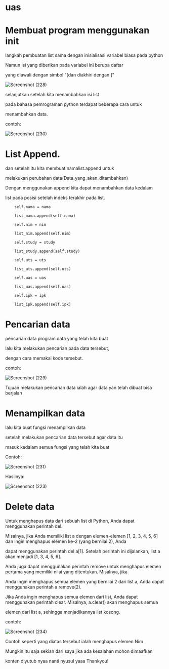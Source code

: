 # uas

# Membuat program menggunakan __init__

langkah pembuatan list sama  dengan inisialisasi variabel biasa pada python

Namun isi yang diberikan pada variabel ini berupa daftar

yang diawali dengan simbol "[dan diakhiri dengan ]"

![Screenshot (228)](https://user-images.githubusercontent.com/115479895/210265634-c5d392b7-03d3-4c67-a6b5-1005916d4dab.png)

selanjutkan setelah kita menambahkan isi list

pada bahasa pemrograman python terdapat beberapa cara untuk

menambahkan data.

contoh:

![Screenshot (230)](https://user-images.githubusercontent.com/115479895/210266229-d3be9703-2127-458f-87bb-8bc6329c7163.png)


# List Append.

dan setelah itu kita membuat namalist.append untuk

melakukan perubahan data(Data_yang_akan_ditambahkan)

Dengan menggunakan append kita dapat menambahkan data kedalam

list pada posisi setelah indeks terakhir  pada list.

        self.nama = nama

        list_nama.append(self.nama)
        
        self.nim = nim
        
        list_nim.append(self.nim)
        
        self.study = study
        
        list_study.append(self.study)
        
        self.uts = uts
        
        list_uts.append(self.uts)
        
        self.uas = uas
        
        list_uas.append(self.uas)
        
        self.ipk = ipk
        
        list_ipk.append(self.ipk)
        
 # Pencarian data
 
 pencarian data program data yang telah kita buat
 
 lalu kita melakukan pencarian pada data tersebut,
 
 dengan cara memakai kode tersebut. 
 
 contoh:
 
 ![Screenshot (229)](https://user-images.githubusercontent.com/115479895/210267210-8d0ca358-4610-4150-bc1e-0faeeaee2432.png)

Tujuan melakukan pencarian data ialah agar data yan telah dibuat bisa berjalan

# Menampilkan data

lalu kita buat fungsi menampilkan data

setelah melakukan pencarian data tersebut agar data itu

masuk kedalam semua fungsi yang telah kita buat

Contoh:

![Screenshot (231)](https://user-images.githubusercontent.com/115479895/210267828-18a4c920-f989-4cdc-a784-4afd1d39e014.png)

Hasilnya:

![Screenshot (223)](https://user-images.githubusercontent.com/115479895/210267943-f1799de0-952a-4837-a998-379074f1e91b.png)

# Delete data

Untuk menghapus data dari sebuah list di Python, Anda dapat menggunakan perintah del.

Misalnya, jika Anda memiliki list a dengan elemen-elemen [1, 2, 3, 4, 5, 6] dan ingin menghapus elemen ke-2 (yang bernilai 2), Anda

dapat menggunakan perintah del a[1]. Setelah perintah ini dijalankan, list a akan menjadi [1, 3, 4, 5, 6].

Anda juga dapat menggunakan perintah remove untuk menghapus elemen pertama yang memiliki nilai yang ditentukan. Misalnya, jika 

Anda ingin menghapus semua elemen yang bernilai 2 dari list a, Anda dapat menggunakan perintah a.remove(2).

Jika Anda ingin menghapus semua elemen dari list, Anda dapat menggunakan perintah clear. Misalnya, a.clear() akan menghapus semua 

elemen dari list a, sehingga menjadikannya list kosong.

contoh:

![Screenshot (234)](https://user-images.githubusercontent.com/115479895/210268365-040329ce-9ac6-4613-b91c-90c90e60b6bd.png)

Contoh seperti yang diatas tersebut ialah menghapus elemen Nim

Mungkin itu saja sekian dari saya jika ada kesalahan mohon dimaafkan

konten diyutub nyaa nanti nyusul yaaa Thankyou!


        
